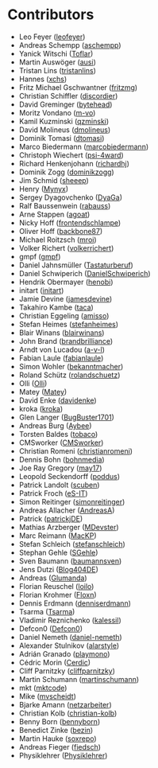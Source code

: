 # Contributors

 * Leo Feyer ([leofeyer](https://github.com/leofeyer))
 * Andreas Schempp ([aschempp](https://github.com/aschempp))
 * Yanick Witschi ([Toflar](https://github.com/Toflar))
 * Martin Auswöger ([ausi](https://github.com/ausi))
 * Tristan Lins ([tristanlins](https://github.com/tristanlins))
 * Hannes ([xchs](https://github.com/xchs))
 * Fritz Michael Gschwantner ([fritzmg](https://github.com/fritzmg))
 * Christian Schiffler ([discordier](https://github.com/discordier))
 * David Greminger ([bytehead](https://github.com/bytehead))
 * Moritz Vondano ([m-vo](https://github.com/m-vo))
 * Kamil Kuzminski ([qzminski](https://github.com/qzminski))
 * David Molineus ([dmolineus](https://github.com/dmolineus))
 * Dominik Tomasi ([dtomasi](https://github.com/dtomasi))
 * Marco Biedermann ([marcobiedermann](https://github.com/marcobiedermann))
 * Christoph Wiechert ([psi-4ward](https://github.com/psi-4ward))
 * Richard Henkenjohann ([richardhj](https://github.com/richardhj))
 * Dominik Zogg ([dominikzogg](https://github.com/dominikzogg))
 * Jim Schmid ([sheeep](https://github.com/sheeep))
 * Henry ([Mynyx](https://github.com/Mynyx))
 * Sergey Dyagovchenko ([DyaGa](https://github.com/DyaGa))
 * Ralf Baussenwein ([rabauss](https://github.com/rabauss))
 * Arne Stappen ([agoat](https://github.com/agoat))
 * Nicky Hoff ([frontendschlampe](https://github.com/frontendschlampe))
 * Oliver Hoff ([backbone87](https://github.com/backbone87))
 * Michael Roitzsch ([mroi](https://github.com/mroi))
 * Volker Richert ([volkerrichert](https://github.com/volkerrichert))
 * gmpf ([gmpf](https://github.com/gmpf))
 * Daniel Jahnsmüller ([Tastaturberuf](https://github.com/Tastaturberuf))
 * Daniel Schwiperich ([DanielSchwiperich](https://github.com/DanielSchwiperich))
 * Hendrik Obermayer ([henobi](https://github.com/henobi))
 * initart ([initart](https://github.com/initart))
 * Jamie Devine ([jamesdevine](https://github.com/jamesdevine))
 * Takahiro Kambe ([taca](https://github.com/taca))
 * Christian Eggeling ([amisso](https://github.com/amisso))
 * Stefan Heimes ([stefanheimes](https://github.com/stefanheimes))
 * Blair Winans ([blairwinans](https://github.com/blairwinans))
 * John Brand ([brandbrilliance](https://github.com/brandbrilliance))
 * Arndt von Lucadou ([a-v-l](https://github.com/a-v-l))
 * Fabian Laule ([fabianlaule](https://github.com/fabianlaule))
 * Simon Wohler ([bekanntmacher](https://github.com/bekanntmacher))
 * Roland Schütz ([rolandschuetz](https://github.com/rolandschuetz))
 * Olli ([Olli](https://github.com/Olli))
 * Matey ([Matey](https://github.com/Matey))
 * David Enke ([davidenke](https://github.com/davidenke))
 * kroka ([kroka](https://github.com/kroka))
 * Glen Langer ([BugBuster1701](https://github.com/BugBuster1701))
 * Andreas Burg ([Aybee](https://github.com/Aybee))
 * Torsten Baldes ([tobaco](https://github.com/tobaco))
 * CMSworker ([CMSworker](https://github.com/CMSworker))
 * Christian Romeni ([christianromeni](https://github.com/christianromeni))
 * Dennis Bohn ([bohnmedia](https://github.com/bohnmedia))
 * Joe Ray Gregory ([may17](https://github.com/may17))
 * Leopold Seckendorff ([poddus](https://github.com/poddus))
 * Patrick Landolt ([scuben](https://github.com/scuben))
 * Patrick Froch ([eS-IT](https://github.com/eS-IT))
 * Simon Reitinger ([simonreitinger](https://github.com/simonreitinger))
 * Andreas Allacher ([AndreasA](https://github.com/AndreasA))
 * Patrick ([patrickjDE](https://github.com/patrickjDE))
 * Mathias Arzberger ([MDevster](https://github.com/MDevster))
 * Marc Reimann ([MacKP](https://github.com/MacKP))
 * Stefan Schleich ([stefanschleich](https://github.com/stefanschleich))
 * Stephan Gehle ([SGehle](https://github.com/SGehle))
 * Sven Baumann ([baumannsven](https://github.com/baumannsven))
 * Jens Dutzi ([Blog404DE](https://github.com/Blog404DE))
 * Andreas ([Glumanda](https://github.com/Glumanda))
 * Florian Reuschel ([loilo](https://github.com/loilo))
 * Florian Krohmer ([Floxn](https://github.com/Floxn))
 * Dennis Erdmann ([denniserdmann](https://github.com/denniserdmann))
 * Tsarma ([Tsarma](https://github.com/Tsarma))
 * Vladimir Reznichenko ([kalessil](https://github.com/kalessil))
 * Defcon0 ([Defcon0](https://github.com/Defcon0))
 * Daniel Nemeth ([daniel-nemeth](https://github.com/daniel-nemeth))
 * Alexander Stulnikov ([alarstyle](https://github.com/alarstyle))
 * Adrián Granado ([playmono](https://github.com/playmono))
 * Cédric Morin ([Cerdic](https://github.com/Cerdic))
 * Cliff Parnitzky ([cliffparnitzky](https://github.com/cliffparnitzky))
 * Martin Schumann ([martinschumann](https://github.com/martinschumann))
 * mkt ([mktcode](https://github.com/mktcode))
 * Mike ([mvscheidt](https://github.com/mvscheidt))
 * Bjarke Amann ([netzarbeiter](https://github.com/netzarbeiter))
 * Christian Kolb ([christian-kolb](https://github.com/christian-kolb))
 * Benny Born ([bennyborn](https://github.com/bennyborn))
 * Benedict Zinke ([bezin](https://github.com/bezin))
 * Martin Hauke ([soxrepo](https://github.com/soxrepo))
 * Andreas Fieger ([fiedsch](https://github.com/fiedsch))
 * Physiklehrer ([Physiklehrer](https://github.com/Physiklehrer))
